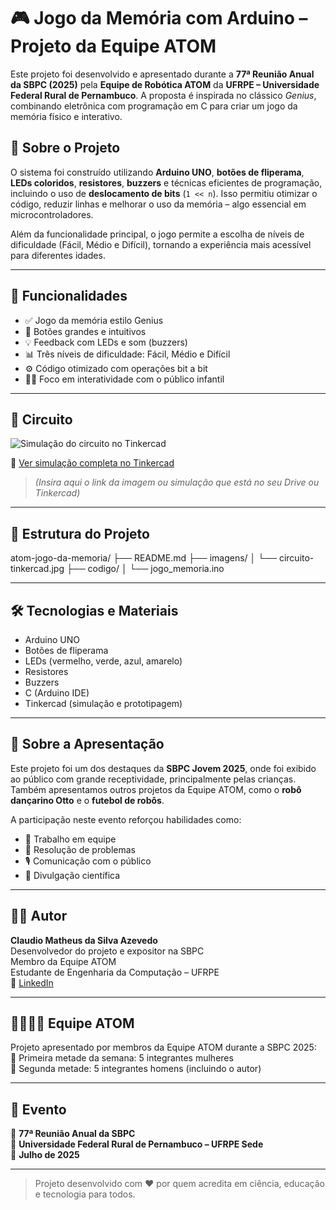 # 🎮 Jogo da Memória com Arduino – Projeto da Equipe ATOM

Este projeto foi desenvolvido e apresentado durante a **77ª Reunião Anual da SBPC (2025)** pela **Equipe de Robótica ATOM** da **UFRPE – Universidade Federal Rural de Pernambuco**. A proposta é inspirada no clássico *Genius*, combinando eletrônica com programação em C para criar um jogo da memória físico e interativo.

## 🚀 Sobre o Projeto

O sistema foi construído utilizando **Arduino UNO**, **botões de fliperama**, **LEDs coloridos**, **resistores**, **buzzers** e técnicas eficientes de programação, incluindo o uso de **deslocamento de bits** (`1 << n`). Isso permitiu otimizar o código, reduzir linhas e melhorar o uso da memória – algo essencial em microcontroladores.

Além da funcionalidade principal, o jogo permite a escolha de níveis de dificuldade (Fácil, Médio e Difícil), tornando a experiência mais acessível para diferentes idades.

---

## 🧠 Funcionalidades

- ✅ Jogo da memória estilo Genius
- 🔘 Botões grandes e intuitivos
- 💡 Feedback com LEDs e som (buzzers)
- 📊 Três níveis de dificuldade: Fácil, Médio e Difícil
- ⚙️ Código otimizado com operações bit a bit
- 👧👦 Foco em interatividade com o público infantil

---

## 📸 Circuito

![Simulação do circuito no Tinkercad](imagens/circuito-tinkercad.jpg)

📎 [Ver simulação completa no Tinkercad](https://www.tinkercad.com/things/ehhhexoGUlW/editel)  
> *(Insira aqui o link da imagem ou simulação que está no seu Drive ou Tinkercad)*

---

## 📂 Estrutura do Projeto

atom-jogo-da-memoria/
├── README.md
├── imagens/
│ └── circuito-tinkercad.jpg
├── codigo/
│ └── jogo_memoria.ino

---

## 🛠️ Tecnologias e Materiais

- Arduino UNO
- Botões de fliperama
- LEDs (vermelho, verde, azul, amarelo)
- Resistores
- Buzzers
- C (Arduino IDE)
- Tinkercad (simulação e prototipagem)

---

## 🙋 Sobre a Apresentação

Este projeto foi um dos destaques da **SBPC Jovem 2025**, onde foi exibido ao público com grande receptividade, principalmente pelas crianças. Também apresentamos outros projetos da Equipe ATOM, como o **robô dançarino Otto** e o **futebol de robôs**.

A participação neste evento reforçou habilidades como:
- 👥 Trabalho em equipe
- 🧩 Resolução de problemas
- 🎙️ Comunicação com o público
- 🌟 Divulgação científica

---

## 👨‍💻 Autor

**Claudio Matheus da Silva Azevedo**  
Desenvolvedor do projeto e expositor na SBPC  
Membro da Equipe ATOM  
Estudante de Engenharia da Computação – UFRPE  
📎 [LinkedIn](https://www.linkedin.com/in/cl4udio-azevedo/)

---

## 👨‍👩‍👧‍👦 Equipe ATOM

Projeto apresentado por membros da Equipe ATOM durante a SBPC 2025:  
🔹 Primeira metade da semana: 5 integrantes mulheres  
🔹 Segunda metade: 5 integrantes homens (incluindo o autor)

---

## 📢 Evento

📍 **77ª Reunião Anual da SBPC**  
🏫 **Universidade Federal Rural de Pernambuco – UFRPE Sede**  
📆 **Julho de 2025**

---

> Projeto desenvolvido com ♥ por quem acredita em ciência, educação e tecnologia para todos.  